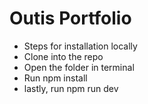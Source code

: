 # Outis Portfolio
- Steps for installation locally
- Clone into the repo
- Open the folder in terminal
- Run npm install
- lastly, run npm run dev
